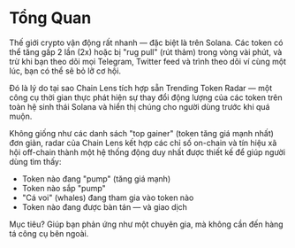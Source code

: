 # Tổng Quan

Thế giới crypto vận động rất nhanh — đặc biệt là trên Solana. Các token có thể tăng gấp 2 lần (2x) hoặc bị "rug pull" (rút thảm) trong vòng vài phút, và trừ khi bạn theo dõi mọi Telegram, Twitter feed và trình theo dõi ví cùng một lúc, bạn có thể sẽ bỏ lỡ cơ hội.

Đó là lý do tại sao Chain Lens tích hợp sẵn Trending Token Radar — một công cụ thời gian thực phát hiện sự thay đổi động lượng của các token trên toàn hệ sinh thái Solana và hiển thị chúng cho người dùng trước khi quá muộn.

Không giống như các danh sách "top gainer" (token tăng giá mạnh nhất) đơn giản, radar của Chain Lens kết hợp các chỉ số on-chain và tín hiệu xã hội off-chain thành một hệ thống động duy nhất được thiết kế để giúp người dùng tìm thấy:
- Token nào đang "pump" (tăng giá mạnh)
- Token nào sắp "pump"
- "Cá voi" (whales) đang tham gia vào token nào
- Token nào đang được bàn tán — và giao dịch

Mục tiêu? Giúp bạn phản ứng như một chuyên gia, mà không cần đến hàng tá công cụ bên ngoài.
